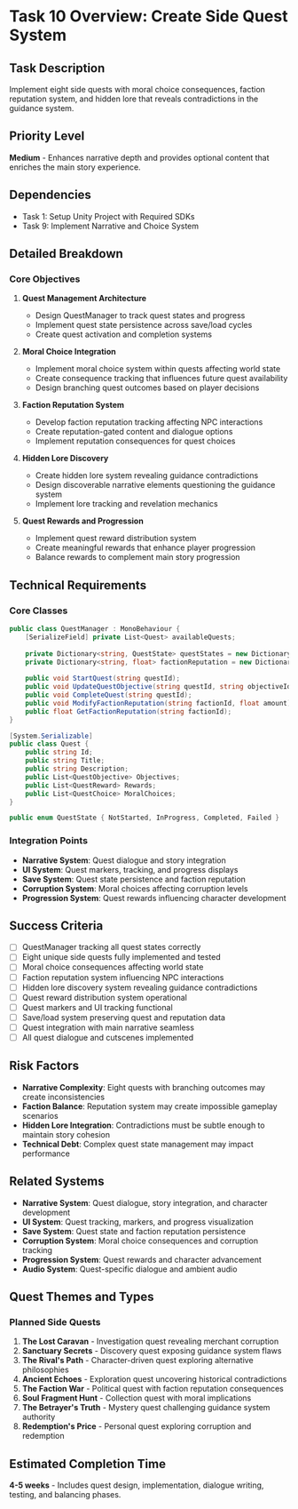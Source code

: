 # Task 10 Overview: Create Side Quest System

## Task Description
Implement eight side quests with moral choice consequences, faction reputation system, and hidden lore that reveals contradictions in the guidance system.

## Priority Level
**Medium** - Enhances narrative depth and provides optional content that enriches the main story experience.

## Dependencies
- Task 1: Setup Unity Project with Required SDKs
- Task 9: Implement Narrative and Choice System

## Detailed Breakdown

### Core Objectives
1. **Quest Management Architecture**
   - Design QuestManager to track quest states and progress
   - Implement quest state persistence across save/load cycles
   - Create quest activation and completion systems

2. **Moral Choice Integration**
   - Implement moral choice system within quests affecting world state
   - Create consequence tracking that influences future quest availability
   - Design branching quest outcomes based on player decisions

3. **Faction Reputation System**
   - Develop faction reputation tracking affecting NPC interactions
   - Create reputation-gated content and dialogue options
   - Implement reputation consequences for quest choices

4. **Hidden Lore Discovery**
   - Create hidden lore system revealing guidance contradictions
   - Design discoverable narrative elements questioning the guidance system
   - Implement lore tracking and revelation mechanics

5. **Quest Rewards and Progression**
   - Implement quest reward distribution system
   - Create meaningful rewards that enhance player progression
   - Balance rewards to complement main story progression

## Technical Requirements

### Core Classes
```csharp
public class QuestManager : MonoBehaviour {
    [SerializeField] private List<Quest> availableQuests;
    
    private Dictionary<string, QuestState> questStates = new Dictionary<string, QuestState>();
    private Dictionary<string, float> factionReputation = new Dictionary<string, float>();
    
    public void StartQuest(string questId);
    public void UpdateQuestObjective(string questId, string objectiveId);
    public void CompleteQuest(string questId);
    public void ModifyFactionReputation(string factionId, float amount);
    public float GetFactionReputation(string factionId);
}

[System.Serializable]
public class Quest {
    public string Id;
    public string Title;
    public string Description;
    public List<QuestObjective> Objectives;
    public List<QuestReward> Rewards;
    public List<QuestChoice> MoralChoices;
}

public enum QuestState { NotStarted, InProgress, Completed, Failed }
```

### Integration Points
- **Narrative System**: Quest dialogue and story integration
- **UI System**: Quest markers, tracking, and progress displays
- **Save System**: Quest state persistence and faction reputation
- **Corruption System**: Moral choices affecting corruption levels
- **Progression System**: Quest rewards influencing character development

## Success Criteria
- [ ] QuestManager tracking all quest states correctly
- [ ] Eight unique side quests fully implemented and tested
- [ ] Moral choice consequences affecting world state
- [ ] Faction reputation system influencing NPC interactions
- [ ] Hidden lore discovery system revealing guidance contradictions
- [ ] Quest reward distribution system operational
- [ ] Quest markers and UI tracking functional
- [ ] Save/load system preserving quest and reputation data
- [ ] Quest integration with main narrative seamless
- [ ] All quest dialogue and cutscenes implemented

## Risk Factors
- **Narrative Complexity**: Eight quests with branching outcomes may create inconsistencies
- **Faction Balance**: Reputation system may create impossible gameplay scenarios
- **Hidden Lore Integration**: Contradictions must be subtle enough to maintain story cohesion
- **Technical Debt**: Complex quest state management may impact performance

## Related Systems
- **Narrative System**: Quest dialogue, story integration, and character development
- **UI System**: Quest tracking, markers, and progress visualization
- **Save System**: Quest state and faction reputation persistence
- **Corruption System**: Moral choice consequences and corruption tracking
- **Progression System**: Quest rewards and character advancement
- **Audio System**: Quest-specific dialogue and ambient audio

## Quest Themes and Types
### Planned Side Quests
1. **The Lost Caravan** - Investigation quest revealing merchant corruption
2. **Sanctuary Secrets** - Discovery quest exposing guidance system flaws
3. **The Rival's Path** - Character-driven quest exploring alternative philosophies
4. **Ancient Echoes** - Exploration quest uncovering historical contradictions
5. **The Faction War** - Political quest with faction reputation consequences
6. **Soul Fragment Hunt** - Collection quest with moral implications
7. **The Betrayer's Truth** - Mystery quest challenging guidance system authority
8. **Redemption's Price** - Personal quest exploring corruption and redemption

## Estimated Completion Time
**4-5 weeks** - Includes quest design, implementation, dialogue writing, testing, and balancing phases. 